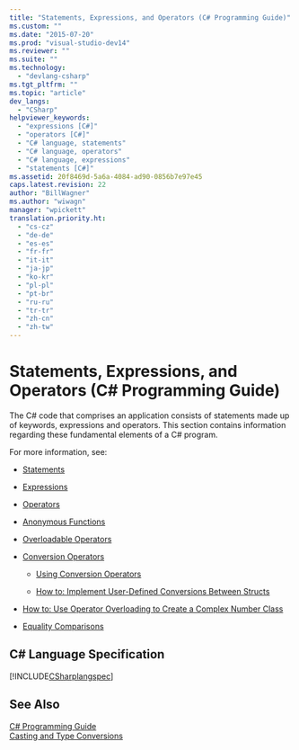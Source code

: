 ```yaml
---
title: "Statements, Expressions, and Operators (C# Programming Guide)"
ms.custom: ""
ms.date: "2015-07-20"
ms.prod: "visual-studio-dev14"
ms.reviewer: ""
ms.suite: ""
ms.technology: 
  - "devlang-csharp"
ms.tgt_pltfrm: ""
ms.topic: "article"
dev_langs: 
  - "CSharp"
helpviewer_keywords: 
  - "expressions [C#]"
  - "operators [C#]"
  - "C# language, statements"
  - "C# language, operators"
  - "C# language, expressions"
  - "statements [C#]"
ms.assetid: 20f8469d-5a6a-4084-ad90-0856b7e97e45
caps.latest.revision: 22
author: "BillWagner"
ms.author: "wiwagn"
manager: "wpickett"
translation.priority.ht: 
  - "cs-cz"
  - "de-de"
  - "es-es"
  - "fr-fr"
  - "it-it"
  - "ja-jp"
  - "ko-kr"
  - "pl-pl"
  - "pt-br"
  - "ru-ru"
  - "tr-tr"
  - "zh-cn"
  - "zh-tw"
---
```

# Statements, Expressions, and Operators (C# Programming Guide)
The C# code that comprises an application consists of statements made up of keywords, expressions and operators. This section contains information regarding these fundamental elements of a C# program.  
  
 For more information, see:  
  
-   [Statements](../../../csharp\programming-guide\statements-expressions-operators/statements.md)  
  
-   [Expressions](../../../csharp\programming-guide\statements-expressions-operators/expressions.md)  
  
-   [Operators](../../../csharp\programming-guide\statements-expressions-operators/operators.md)  
  
-   [Anonymous Functions](../../../csharp\programming-guide\statements-expressions-operators/anonymous-functions.md)  
  
-   [Overloadable Operators](../../../csharp\programming-guide\statements-expressions-operators/overloadable-operators.md)  
  
-   [Conversion Operators](../../../csharp\programming-guide\statements-expressions-operators/conversion-operators.md)  
  
    -   [Using Conversion Operators](../../../csharp\programming-guide\statements-expressions-operators/using-conversion-operators.md)  
  
    -   [How to: Implement User-Defined Conversions Between Structs](../../../csharp\programming-guide\statements-expressions-operators/how-to-implement-user-defined-conversions-between-structs.md)  
  
-   [How to: Use Operator Overloading to Create a Complex Number Class](../../../csharp\programming-guide\statements-expressions-operators/how-to-use-operator-overloading-to-create-a-complex-number-class.md)  
  
-   [Equality Comparisons](../../../csharp\programming-guide\statements-expressions-operators/equality-comparisons.md)  
  
## C# Language Specification  
 [!INCLUDE[CSharplangspec](../../../csharp\language-reference\keywords/includes/csharplangspec_md.md)]  
  
## See Also  
 [C# Programming Guide](../../../csharp\programming-guide/index.md)   
 [Casting and Type Conversions](../../../csharp\programming-guide\types/casting-and-type-conversions.md)